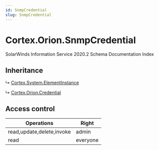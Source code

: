 ```yaml
---
id: SnmpCredential
slug: SnmpCredential
---
```


# Cortex.Orion.SnmpCredential

SolarWinds Information Service 2020.2 Schema Documentation Index

## Inheritance

↳ [Cortex.System.ElementInstance](./../Cortex.System/ElementInstance)

↳ [Cortex.Orion.Credential](./../Cortex.Orion/Credential)

## Access control

| Operations | Right |
| ------ | ------ |
| read,update,delete,invoke | admin |
| read | everyone |


